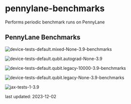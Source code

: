 # pennylane-benchmarks
Performs periodic benchmark runs on PennyLane

## PennyLane Benchmarks

![device-tests-default.mixed-None-3.9-benchmarks](pennylane_benchmarks/device-tests-default.mixed-None-3.9-benchmarks/device-tests-default.mixed-None-3.9.png "device-tests-default.mixed-None-3.9-benchmarks")

![device-tests-default.qubit.autograd-None-3.9](pennylane_benchmarks/device-tests-default.qubit.autograd-None-3.9-benchmarks/device-tests-default.qubit.autograd-None-3.9.png "device-tests-default.qubit.autograd-None-3.9")

![device-tests-default.qubit.legacy-10000-3.9-benchmarks](pennylane_benchmarks/device-tests-default.qubit.legacy-10000-3.9-benchmarks/device-tests-default.qubit.legacy-10000-3.9.png "device-tests-default.qubit.legacy-10000-3.9-benchmarks")

![device-tests-default.qubit.legacy-None-3.9-benchmarks](pennylane_benchmarks/device-tests-default.qubit.legacy-None-3.9-benchmarks/device-tests-default.qubit.legacy-None-3.9.png "device-tests-default.qubit.legacy-None-3.9-benchmarks")

![jax-tests-1-3.9](pennylane_benchmarks/jax-tests-1-3.9-benchmarks/jax-tests-1-3.9.png "jax-tests-1-3.9")

last updated: 2023-12-02
